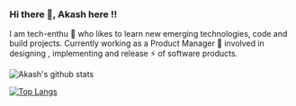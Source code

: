 ### Hi there 👋, Akash here !!

I am tech-enthu  🔭 who likes to learn new emerging technologies, code and build projects.
Currently working as a Product Manager 👯 involved in designing , implementing and release ⚡ of software products.

![Akash's github stats](https://github-readme-stats.vercel.app/api?username=aku13693&show_icons=true&theme=radical)

[![Top Langs](https://github-readme-stats.vercel.app/api/top-langs/?username=aku13693)](https://github.com/aku13693/github-readme-stats)
<!--
**aku13693/aku13693** is a ✨ _special_ ✨ repository because its `README.md` (this file) appears on your GitHub profile.



- 🔭 I’m currently working on Javascript, Node Js, EJS
- 🌱 I’m currently learning full stack software development
- 👯 I’m looking to collaborate on ...
- 🤔 I’m looking for help with ...
- 💬 Ask me about ...
- 📫 How to reach me: ...
- 😄 Pronouns: ...
- ⚡ Fun fact: ...
-->

